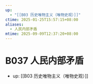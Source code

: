 ```yaml
---
up:
  - "[[B03 历史唯物主义（唯物史观）]]"
ctime: 2025-01-25T15:57:15+08:00
aliases:
  - 人民内部矛盾
mtime: 2025-09-09T12:37:20+08:00
---
```


# B037 人民内部矛盾

- up: [[B03 历史唯物主义（唯物史观）]]
